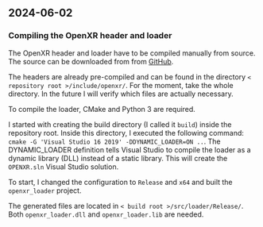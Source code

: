 ## 2024-06-02

### Compiling the OpenXR header and loader

The OpenXR header and loader have to be compiled manually from source. The source can be downloaded from from [GitHub](https://github.com/KhronosGroup/OpenXR-SDK/releases/tag/release-1.1.37).

The headers are already pre-compiled and can be found in the directory `< repository root >/include/openxr/`. For the moment, take the whole directory. In the future I will verify which files are actually necessary.

To compile the loader, CMake and Python 3 are required.

I started with creating the build directory (I called it `build`) inside the repository root. Inside this directory, I executed the following command: `cmake -G 'Visual Studio 16 2019' -DDYNAMIC_LOADER=ON ..`. The DYNAMIC_LOADER definition tells Visual Studio to compile the loader as a dynamic library (DLL) instead of a static library. This will create the `OPENXR.sln` Visual Studio solution.

To start, I changed the configuration to `Release` and `x64` and built the `openxr_loader` project.

The generated files are located in `< build root >/src/loader/Release/`. Both `openxr_loader.dll` and `openxr_loader.lib` are needed.

